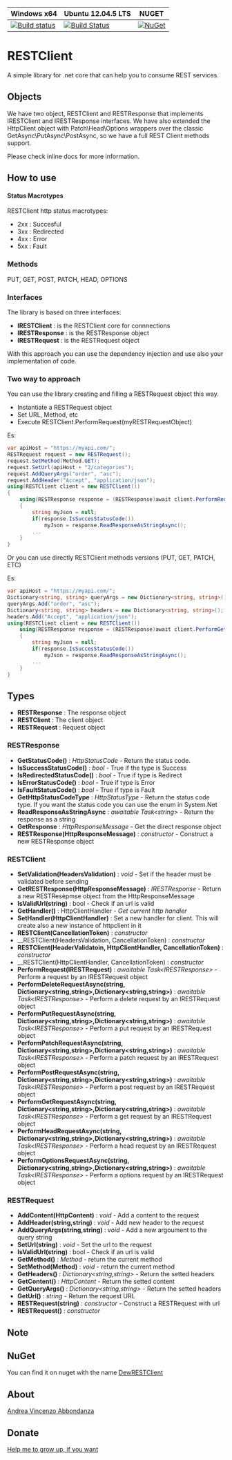  Windows x64 | Ubuntu 12.04.5 LTS | NUGET |
--- | --- | --- |
[![Build status](https://ci.appveyor.com/api/projects/status/a3m20yarjo7mpy2j?svg=true)](https://ci.appveyor.com/project/andreabbondanza/restclient) | [![Build Status](https://travis-ci.org/andreabbondanza/RESTClient.svg?branch=master)](https://travis-ci.org/andreabbondanza/RESTClient) | [![NuGet](https://img.shields.io/nuget/v/Nuget.Core.svg?style=flat-square)](https://www.nuget.org/packages/DewRestClient/)

# RESTClient
A simple library for .net core that can help you to consume REST services.

## Objects
We have two object, RESTClient and RESTResponse that implements IRESTClient and IRESTResponse interfaces.
We have also extended the HttpClient object with Patch\Head\Options wrappers over the classic GetAsync\PutAsync\PostAsync, so we have a full REST Client methods support.

Please check inline docs for more information.

## How to use

#### Status Macrotypes
RESTClient http status macrotypes:
- 2xx : Succesful
- 3xx : Redirected
- 4xx : Error 
- 5xx : Fault 

### Methods
PUT, GET, POST, PATCH, HEAD, OPTIONS


### Interfaces
The library is based on three interfaces:
- __IRESTClient__ : is the RESTClient core for connnections
- __IRESTResponse__ : is the RESTResponse object
- __IRESTRequest__ : is the RESTRequest object

With this approach you can use the dependency injection and use also your implementation of code.

### Two way to approach
You can use the library creating and filling a RESTRequest object this way.

- Instantiate a RESTRequest object
- Set URL, Method, etc
- Execute RESTClient.PerformRequest(myRESTRequestObject)


Es: 
````C#
var apiHost = "https://myapi.com/";
RESTRequest request = new RESTRequest();
request.SetMethod(Method.GET);
request.SetUrl(apiHost + "2/categories");
request.AddQueryArgs("order", "asc");
request.AddHeader("Accept", "application/json");
using(RESTClient client = new RESTClient())
{
    using(RESTResponse response = (RESTResponse)await client.PerformRequest(request))
    {
        string myJson = null;
        if(response.IsSuccesStatusCode())
            myJson = response.ReadResponseAsStringAsync();
        ...
    }
}
````

Or you can use directly RESTClient methods versions (PUT, GET, PATCH, ETC)

Es: 
````C#
var apiHost = "https://myapi.com/";
Dictionary<string, string> queryArgs = new Dictionary<string, string>();
queryArgs.Add("order", "asc");
Dictionary<string, string> headers = new Dictionary<string, string>();
headers.Add("Accept", "application/json");
using(RESTClient client = new RESTClient())
    using(RESTResponse response = (RESTResponse)await client.PerformGetRequestAsync(apiHost + "2/categories", queryAargs, headers))
    {
        string myJson = null;
        if(response.IsSuccesStatusCode())
            myJson = response.ReadResponseAsStringAsync();
        ...
    }
}
````

## Types
- __RESTResponse__ : The response object
- __RESTClient__ : The client object
- __RESTRequest__ : Request object

### RESTResponse
- __GetStatusCode()__ : _HttpStatusCode_ - Return the status code.
- __IsSuccessStatusCode()__ : _bool_ - True if the type is Success
- __IsRedirectedStatusCode()__ : _bool_ - True if type is Redirect
- __IsErrorStatusCode()__ : _bool_ - True if type is Error
- __IsFaultStatusCode()__ : _bool_ - True if type is Fault
- __GetHttpStatusCodeType__ : _HttpStatusType_ - Return the status code type. If you want the status code you can use the enum in System.Net
- __ReadResponseAsStringAsync__ : _awaitable Task\<string\>_ - Return the response as a string
- __GetResponse__ : _HttpResponseMessage_ - Get the direct response object
- __RESTResponse(HttpResponseMessage)__ : _constructor_ - Construct a new RESTResponse object

### RESTClient
- __SetValidation(HeadersValidation)__ : _void_ - Set if the header must be validated before sending
- __GetRESTResponse(HttpResponseMessage)__ : _IRESTResponse_ - Return a new RESTResèpmse object from the HttpResponseMessage
- __IsValidUrl(string)__ : bool - Check if an url is valid
- __GetHandler()__ : HttpClientHandler - _Get current http handler_
- __SetHandler(HttpClientHandler)__ : Set a new handler for client. This will create also a new instance of httpclient in it
- __RESTClient(CancellationToken)__ : _constructor_
- __RESTClient(HeadersValidation, CancellationToken) : _constructor_
- __RESTClient(HeaderValidatoin, HttpClientHandler, CancellationToken)__ : _constructor_
- __RESTClient(HttpClientHandler, CancellationToken) : _constructor_
- __PerformRequest(IRESTRequest)__ : _awaitable Task\<IRESTResponse\>_ - Perform a request by an IRESTRequest object
- __PerformDeleteRequestAsync(string, Dictionary\<string,string\>,Dictionary\<string,string\>)__ : _awaitable Task\<IRESTResponse\>_ - Perform a delete request by an IRESTRequest object
- __PerformPutRequestAsync(string, Dictionary\<string,string\>,Dictionary\<string,string\>)__ : _awaitable Task\<IRESTResponse\>_ - Perform a put request by an IRESTRequest object
- __PerformPatchRequestAsync(string, Dictionary\<string,string\>,Dictionary\<string,string\>)__ : _awaitable Task\<IRESTResponse\>_ - Perform a patch request by an IRESTRequest object
- __PerformPostRequestAsync(string, Dictionary\<string,string\>,Dictionary\<string,string\>)__ : _awaitable Task\<IRESTResponse\>_ - Perform a post request by an IRESTRequest object
- __PerformGetRequestAsync(string, Dictionary\<string,string\>,Dictionary\<string,string\>)__ : _awaitable Task\<IRESTResponse\>_ - Perform a get request by an IRESTRequest object
- __PerformHeadRequestAsync(string, Dictionary\<string,string\>,Dictionary\<string,string\>)__ : _awaitable Task\<IRESTResponse\>_ - Perform a head request by an IRESTRequest object
- __PerformOptionsRequestAsync(string, Dictionary\<string,string\>,Dictionary\<string,string\>)__ : _awaitable Task\<IRESTResponse\>_ - Perform a options request by an IRESTRequest object      

### RESTRequest
- __AddContent(HttpContent)__ : _void_ - Add a content to the request
- __AddHeader(string,string)__ : _void_ - Add new header to the request
- __AddQueryArgs(string,string)__ : _void_ - Add a new argoument to the query string
- __SetUrl(string)__ : _void_ - Set the url to the request
- __IsValidUrl(string)__ : bool - Check if an url is valid
- __GetMethod()__ : _Method_ - return the current method
- __SetMethod(Method)__ : _void_ - return the current method
- __GetHeaders()__ : _Dictionary\<string,string\>_ - Return the setted headers
- __GetContent()__ : _HttpContent_ - Return the setted content
- __GetQueryArgs()__ : _Dictionary\<string,string\>_ - Return the setted headers
- __GetUrl()__ : _string_ - Return the request URL
- __RESTRequest(string)__ : _constructor_ - Construct a RESTRequest with url
- __RESTRequest()__ : _constructor_ 

## Note


## NuGet
You can find it on nuget with the name [DewRESTClient](https://www.nuget.org/packages/DewRESTClientStandard/)

## About
[Andrea Vincenzo Abbondanza](http://www.andrewdev.eu)

## Donate
[Help me to grow up, if you want](https://payPal.me/andreabbondanza)

